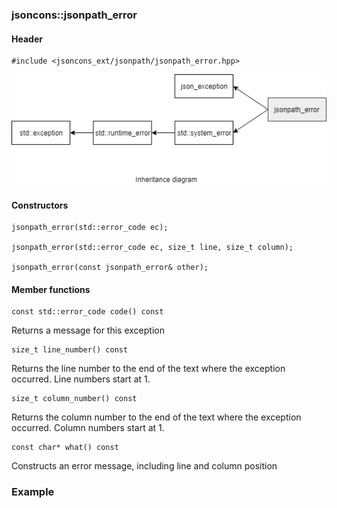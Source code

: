 ### jsoncons::jsonpath_error

#### Header

    #include <jsoncons_ext/jsonpath/jsonpath_error.hpp>

![jsonpath_error](./diagrams/jsonpath_error.png)

#### Constructors

    jsonpath_error(std::error_code ec);

    jsonpath_error(std::error_code ec, size_t line, size_t column);

    jsonpath_error(const jsonpath_error& other);

#### Member functions

    const std::error_code code() const
Returns a message for this exception

    size_t line_number() const
Returns the line number to the end of the text where the exception occurred.
Line numbers start at 1.

    size_t column_number() const
Returns the column number to the end of the text where the exception occurred.
Column numbers start at 1.

    const char* what() const
Constructs an error message, including line and column position

### Example


